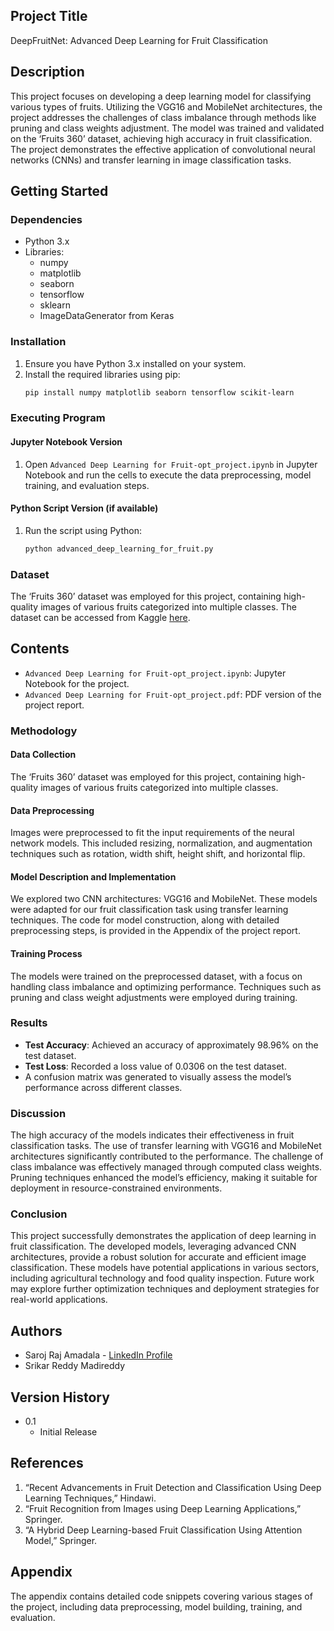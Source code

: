 ## Project Title
DeepFruitNet: Advanced Deep Learning for Fruit Classification

## Description
This project focuses on developing a deep learning model for classifying various types of fruits. Utilizing the VGG16 and MobileNet architectures, the project addresses the challenges of class imbalance through methods like pruning and class weights adjustment. The model was trained and validated on the ‘Fruits 360’ dataset, achieving high accuracy in fruit classification. The project demonstrates the effective application of convolutional neural networks (CNNs) and transfer learning in image classification tasks.

## Getting Started

### Dependencies
- Python 3.x
- Libraries: 
  - numpy
  - matplotlib
  - seaborn
  - tensorflow
  - sklearn
  - ImageDataGenerator from Keras

### Installation
1. Ensure you have Python 3.x installed on your system.
2. Install the required libraries using pip:
    ```bash
    pip install numpy matplotlib seaborn tensorflow scikit-learn
    ```

### Executing Program
#### Jupyter Notebook Version
1. Open `Advanced Deep Learning for Fruit-opt_project.ipynb` in Jupyter Notebook and run the cells to execute the data preprocessing, model training, and evaluation steps.

#### Python Script Version (if available)
1. Run the script using Python:
    ```bash
    python advanced_deep_learning_for_fruit.py
    ```

### Dataset
The ‘Fruits 360’ dataset was employed for this project, containing high-quality images of various fruits categorized into multiple classes. The dataset can be accessed from Kaggle [here](https://www.kaggle.com/datasets/moltean/fruits).

## Contents
- `Advanced Deep Learning for Fruit-opt_project.ipynb`: Jupyter Notebook for the project.
- `Advanced Deep Learning for Fruit-opt_project.pdf`: PDF version of the project report.

### Methodology
#### Data Collection
The ‘Fruits 360’ dataset was employed for this project, containing high-quality images of various fruits categorized into multiple classes.

#### Data Preprocessing
Images were preprocessed to fit the input requirements of the neural network models. This included resizing, normalization, and augmentation techniques such as rotation, width shift, height shift, and horizontal flip.

#### Model Description and Implementation
We explored two CNN architectures: VGG16 and MobileNet. These models were adapted for our fruit classification task using transfer learning techniques. The code for model construction, along with detailed preprocessing steps, is provided in the Appendix of the project report.

#### Training Process
The models were trained on the preprocessed dataset, with a focus on handling class imbalance and optimizing performance. Techniques such as pruning and class weight adjustments were employed during training.

### Results
- **Test Accuracy**: Achieved an accuracy of approximately 98.96% on the test dataset.
- **Test Loss**: Recorded a loss value of 0.0306 on the test dataset.
- A confusion matrix was generated to visually assess the model’s performance across different classes.

### Discussion
The high accuracy of the models indicates their effectiveness in fruit classification tasks. The use of transfer learning with VGG16 and MobileNet architectures significantly contributed to the performance. The challenge of class imbalance was effectively managed through computed class weights. Pruning techniques enhanced the model’s efficiency, making it suitable for deployment in resource-constrained environments.

### Conclusion
This project successfully demonstrates the application of deep learning in fruit classification. The developed models, leveraging advanced CNN architectures, provide a robust solution for accurate and efficient image classification. These models have potential applications in various sectors, including agricultural technology and food quality inspection. Future work may explore further optimization techniques and deployment strategies for real-world applications.

## Authors
- Saroj Raj Amadala - [LinkedIn Profile](https://www.linkedin.com/in/saroj-raj-22831198/)
- Srikar Reddy Madireddy

## Version History
- 0.1
    - Initial Release

## References
1. “Recent Advancements in Fruit Detection and Classification Using Deep Learning Techniques,” Hindawi.
2. “Fruit Recognition from Images using Deep Learning Applications,” Springer.
3. “A Hybrid Deep Learning-based Fruit Classification Using Attention Model,” Springer.

## Appendix
The appendix contains detailed code snippets covering various stages of the project, including data preprocessing, model building, training, and evaluation.
